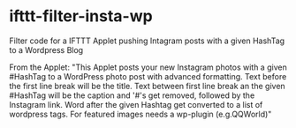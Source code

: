 # ifttt-filter-insta-wp
Filter code for a IFTTT Applet pushing Intagram posts with a given HashTag to a Wordpress Blog

From the Applet:
"This Applet posts your new Instagram photos with a given #HashTag to a WordPress photo post with advanced formatting. Text before the first line break will be the title. Text between first line break an the given #HashTag will be the caption and '#'s get removed, followed by the Instagram link. Word after the given Hashtag get converted to a list of wordpress tags. For featured images needs a wp-plugin (e.g.QQWorld)"
